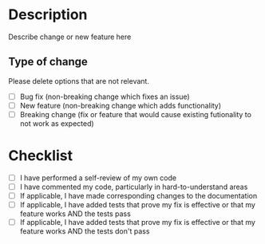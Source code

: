 # Description

Describe change or new feature here

## Type of change

Please delete options that are not relevant.

-   [ ] Bug fix (non-breaking change which fixes an issue)
-   [ ] New feature (non-breaking change which adds functionality)
-   [ ] Breaking change (fix or feature that would cause existing futionality to not work as expected)

# Checklist

-   [ ] I have performed a self-review of my own code
-   [ ] I have commented my code, particularly in hard-to-understand areas
-   [ ] If applicable, I have made corresponding changes to the documentation
-   [ ] If applicable, I have added tests that prove my fix is effective or that my feature works AND the tests pass
-   [ ] If applicable, I have added tests that prove my fix is effective or that my feature works AND the tests don't pass
